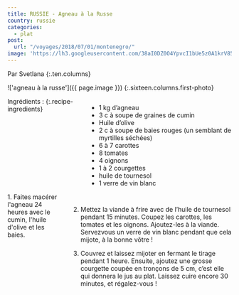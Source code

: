```yaml
---
title: RUSSIE - Agneau à la Russe
country: russie
categories:
  - plat
post:
  url: "/voyages/2018/07/01/montenegro/"
image: 'https://lh3.googleusercontent.com/38aI0DZ0O4YpvcI1bUe5z0A1krV85h9qxaG2fZoSMmMyrclDEVa8S_f0RN4IX5maIdXPq1XSPfJ7UFCnhxD_hZ2MlcqHtYsXCzavnqCD98Uw-Bl5E6wKJtTnaJB12q4BZc7dym6Enzm0Q-LFDahxBUxbbgQLNuVNt7v9jyldDmzjW-uXCIliPFpXTaB7SuQJDd3TxwmCj6nMGf6PG5rHIuRrSu4fmoKhXJGCEPwwsf5oxAnwko1w3TswWFOlZ28R3PslqF017hCAKT4o4lpFrzGjgvr1n1lGaBKeLLoX2vupUV3ENxClAEhjOHyrbxun5CVvzpJI87cuWshDesSUhH7kbmABypjmhAp-OM2wyPof6IBUqjH2J2AmfGEgrDWH9b4YmUL-ulnkdvcBjrcN-2S6C5qhDBU_LLNd4i_5ralQv6qilIWq48GKXgzfE_9ynMQrOpPhaSnWTQjxB5puG7aLFs87nWmRtn2XbvvCCQAJjOs27USg__GpQbKeZP_vgbjje20SehytYe33lk4TcBAqEdA6fn7kyqzPZGQiiHnVas6hH-xYXx2dGZTJuUFFs9kJUvciRFSLx7Qt25BDe_vzTiSiSjCG-0thkX97CnvLGR5-PP5QMK2X9wW3Od8-7-ni8Dn33YvJZI_GgtYL011CxUWYVNLJmUtEqbHZ6dsHho1BVN7F59pMTZ7ZrA4w25oM2CiYmo3rTN9WzwP3Rup6=w900'
---
```


Par Svetlana
{:.ten.columns}

<!--fin extrait-->

!['agneau à la russe']({{ page.image }})
{:.sixteen.columns.first-photo}

<div class="four columns" markdown="1">
Ingrédients :
{:.recipe-ingredients}

- 1 kg d’agneau
- 3 c à soupe de graines de cumin
- Huile d’olive
- 2 c à soupe de baies rouges (un semblant de myrtilles séchées)
- 6 à 7 carottes
- 8 tomates
- 4 oignons
- 1 à 2 courgettes
- huile de tournesol
- 1 verre de vin blanc
</div>

<div class="ten columns" markdown="1">
1. Faites macérer l'agneau 24 heures
avec le cumin, l'huile d'olive et les baies.

2. Mettez la viande à frire avec de l’huile
de tournesol pendant 15 minutes. Coupez
les carottes, les tomates et les
oignons. Ajoutez-les à la viande. Servezvous
un verre de vin blanc pendant que
cela mijote, à la bonne vôtre !

3. Couvrez et laissez mijoter en fermant
le tirage pendant 1 heure. Ensuite,
ajoutez une grosse courgette coupée en
tronçons de 5 cm, c’est elle qui donnera
le jus au plat. Laissez cuire encore 30
minutes, et régalez-vous !

</div>
